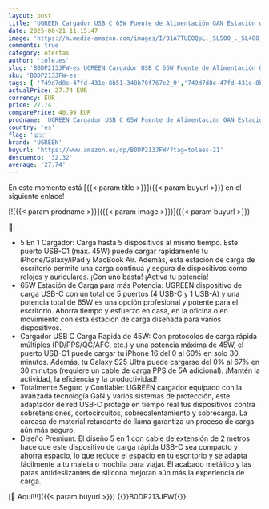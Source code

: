 ```yaml
---
layout: post
title: 'UGREEN Cargador USB C 65W Fuente de Alimentación GAN Estación de Carga de Sobremesa  Compatible con iPhone Serie 16-8  Galaxy S25  S24  A15  Pixel 9  iPads  MacBook Air'
date: 2025-08-21 11:15:47
image: 'https://m.media-amazon.com/images/I/31A7TUEOQpL._SL500_._SL400_.jpg'
comments: true
category: ofertas
author: 'tole.es'
slug: 'B0DP213JFW-es UGREEN Cargador USB C 65W Fuente de Alimentación GAN...'
sku: 'B0DP213JFW-es'
tags: [ '749d7d8e-47fd-431e-8b51-348b70f767e2_0','749d7d8e-47fd-431e-8b51-348b70f767e2_6901','Accesorios','Accesorios para tablets','Arborist Merchandising Root','Cargadores y adaptadores para tablets','Electrónica','Informática','Self Service','Special Features Stores','Top Brands Tech Peripherals','Top Brands Tech Selection','iphone','ugreen','🇪🇸', ]
actualPrice: 27.74 EUR
currency: EUR
price: 27.74
comparePrice: 40.99 EUR
prodname: 'UGREEN Cargador USB C 65W Fuente de Alimentación GAN Estación de Carga de Sobremesa  Compatible con iPhone Serie 16-8  Galaxy S25  S24  A15  Pixel 9  iPads  MacBook Air'
country: 'es'
flag: '🇪🇸'
brand: 'UGREEN'
buyurl: 'https://www.amazon.es/dp/B0DP213JFW/?tag=tolees-21'
descuento: '32.32'
average: '27.74'
---
```


En este momento está [{{< param title >}}]({{< param buyurl >}}) en el siguiente enlace!

[![{{< param prodname >}}]({{< param image >}})]({{< param buyurl >}})

🔎:

- 5 En 1 Cargador: Carga hasta 5 dispositivos al mismo tiempo. Este puerto USB-C1 (máx. 45W) puede cargar rápidamente tu iPhone/Galaxy/iPad y MacBook Air. Además, esta estación de carga de escritorio permite una carga continua y segura de dispositivos como relojes y auriculares. ¡Con uno basta! ¡Activa tu potencia!
- 65W Estación de Carga para más Potencia: UGREEN dispositivo de carga USB-C con un total de 5 puertos (4 USB-C y 1 USB-A) y una potencia total de 65W es una opción profesional y potente para el escritorio. Ahorra tiempo y esfuerzo en casa, en la oficina o en movimiento con esta estación de carga diseñada para varios dispositivos.
- Cargador USB C Carga Rapida de 45W: Con protocolos de carga rápida múltiples (PD/PPS/QC/AFC, etc.) y una potencia máxima de 45W, el puerto USB-C1 puede cargar tu iPhone 16 del 0 al 60% en solo 30 minutos. Además, tu Galaxy S25 Ultra puede cargarse del 0% al 67% en 30 minutos (requiere un cable de carga PPS de 5A adicional). ¡Mantén la actividad, la eficiencia y la productividad!
- Totalmente Seguro y Confiable: UGREEN cargador equipado con la avanzada tecnología GaN y varios sistemas de protección, este adaptador de red USB-C protege en tiempo real tus dispositivos contra sobretensiones, cortocircuitos, sobrecalentamiento y sobrecarga. La carcasa de material retardante de llama garantiza un proceso de carga aún más seguro.
- Diseño Premium: El diseño 5 en 1 con cable de extensión de 2 metros hace que este dispositivo de carga rápida USB-C sea compacto y ahorra espacio, lo que reduce el espacio en tu escritorio y se adapta fácilmente a tu maleta o mochila para viajar. El acabado metálico y las patas antideslizantes de silicona mejoran aún más la experiencia de carga.

[🛒 Aquí!!!]({{< param buyurl >}})
{{<world>}}B0DP213JFW{{</world>}}

